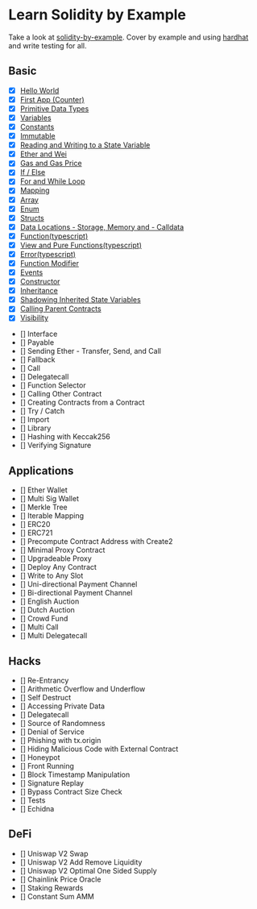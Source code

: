 # Learn Solidity by Example

Take a look at [solidity-by-example](https://solidity-by-example.org/). Cover by example and using [hardhat](https://hardhat.org/) and write testing for all.

## Basic

- [x] [Hello World](./hello-world/)
- [x] [First App (Counter)](./counter/)
- [x] [Primitive Data Types](./primitive-data-types/)
- [x] [Variables](./variables/)
- [x] [Constants](./const-immut/)
- [x] [Immutable](./const-immut/)
- [x] [Reading and Writing to a State Variable](./read-write-states/)
- [x] [Ether and Wei](./units-gas/)
- [x] [Gas and Gas Price](./units-gas/)
- [x] [If / Else](./condition-loop/)
- [x] [For and While Loop](./condition-loop/)
- [x] [Mapping](./maes/)
- [x] [Array](./maes/)
- [x] [Enum](./maes/)
- [x] [Structs](./maes/)
- [x] [Data Locations - Storage, Memory and - Calldata](./data-locations/)
- [x] [Function(typescript)](./fnc-pure-view-error/)
- [x] [View and Pure Functions(typescript)](./fnc-pure-view-error/)
- [x] [Error(typescript)](./fnc-pure-view-error/)
- [x] [Function Modifier](./fnc-pure-view-error/)
- [x] [Events](./fnc-pure-view-error/)
- [x] [Constructor](./inheritance/)
- [x] [Inheritance](./inheritance/)
- [x] [Shadowing Inherited State Variables](./inheritance/)
- [x] [Calling Parent Contracts](./inheritance/)
- [x] [Visibility](./inheritance/)
- [] Interface
- [] Payable
- [] Sending Ether - Transfer, Send, and Call
- [] Fallback
- [] Call
- [] Delegatecall
- [] Function Selector
- [] Calling Other Contract
- [] Creating Contracts from a Contract
- [] Try / Catch
- [] Import
- [] Library
- [] Hashing with Keccak256
- [] Verifying Signature

## Applications

- [] Ether Wallet
- [] Multi Sig Wallet
- [] Merkle Tree
- [] Iterable Mapping
- [] ERC20
- [] ERC721
- [] Precompute Contract Address with Create2
- [] Minimal Proxy Contract
- [] Upgradeable Proxy
- [] Deploy Any Contract
- [] Write to Any Slot
- [] Uni-directional Payment Channel
- [] Bi-directional Payment Channel
- [] English Auction
- [] Dutch Auction
- [] Crowd Fund
- [] Multi Call
- [] Multi Delegatecall

## Hacks

- [] Re-Entrancy
- [] Arithmetic Overflow and Underflow
- [] Self Destruct
- [] Accessing Private Data
- [] Delegatecall
- [] Source of Randomness
- [] Denial of Service
- [] Phishing with tx.origin
- [] Hiding Malicious Code with External Contract
- [] Honeypot
- [] Front Running
- [] Block Timestamp Manipulation
- [] Signature Replay
- [] Bypass Contract Size Check
- [] Tests
- [] Echidna

## DeFi

- [] Uniswap V2 Swap
- [] Uniswap V2 Add Remove Liquidity
- [] Uniswap V2 Optimal One Sided Supply
- [] Chainlink Price Oracle
- [] Staking Rewards
- [] Constant Sum AMM
